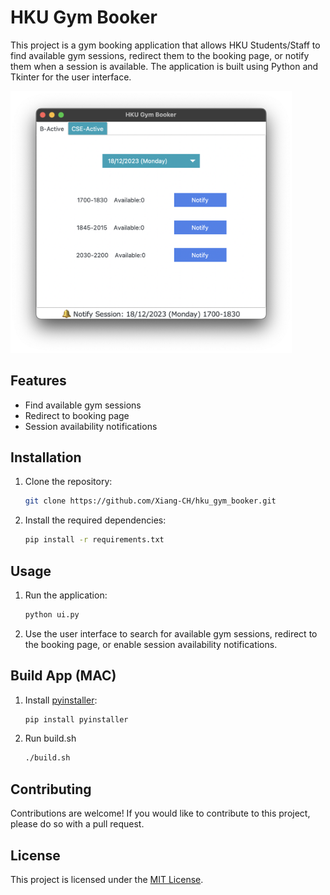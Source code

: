 # HKU Gym Booker

This project is a gym booking application that allows HKU Students/Staff to find available gym sessions, redirect them to the booking page, or notify them when a session is available. The application is built using Python and Tkinter for the user interface.

<img src='https://github.com/Xiang-CH/hku_gym_booker/blob/main/docs/Screenshot.png' width='450'>

## Features

- Find available gym sessions
- Redirect to booking page
- Session availability notifications

## Installation

1. Clone the repository:

    ```bash
    git clone https://github.com/Xiang-CH/hku_gym_booker.git
    ```

2. Install the required dependencies:

    ```bash
    pip install -r requirements.txt
    ```

## Usage

1. Run the application:

    ```bash
    python ui.py
    ```

2. Use the user interface to search for available gym sessions, redirect to the booking page, or enable session availability notifications.

## Build App (MAC)
1. Install [pyinstaller](https://pyinstaller.org/en/stable/):

    ```bash
    pip install pyinstaller
    ```

2. Run build.sh
    ```bash
    ./build.sh
    ```

## Contributing

Contributions are welcome! If you would like to contribute to this project, please do so with a pull request.

## License

This project is licensed under the [MIT License](https://github.com/Xiang-CH/hku_gym_booker/blob/main/LICENSE).
